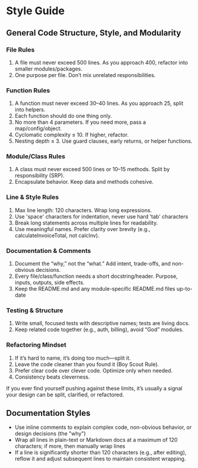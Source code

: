 # Style Guide

## General Code Structure, Style, and Modularity

### File Rules
1. A file must never exceed 500 lines. As you approach 400, refactor into smaller modules/packages.
1. One purpose per file. Don’t mix unrelated responsibilities.

### Function Rules
1. A function must never exceed 30–40 lines. As you approach 25, split into helpers.
1. Each function should do one thing only.
1. No more than 4 parameters. If you need more, pass a map/config/object.
1. Cyclomatic complexity ≤ 10. If higher, refactor.
1. Nesting depth ≤ 3. Use guard clauses, early returns, or helper functions.

### Module/Class Rules
1. A class must never exceed 500 lines or 10–15 methods. Split by responsibility (SRP).
1. Encapsulate behavior. Keep data and methods cohesive.

### Line & Style Rules
1. Max line length: 120 characters. Wrap long expressions.
1. Use 'space' characters for indentation, never use hard 'tab' characters
1. Break long statements across multiple lines for readability.
1. Use meaningful names. Prefer clarity over brevity (e.g., calculateInvoiceTotal, not calcInv).

### Documentation & Comments
1. Document the “why,” not the “what.” Add intent, trade-offs, and non-obvious decisions.
1. Every file/class/function needs a short docstring/header. Purpose, inputs, outputs, side effects.
1. Keep the README.md and any module-specific README.md files up-to-date

### Testing & Structure
1. Write small, focused tests with descriptive names; tests are living docs.
1. Keep related code together (e.g., auth, billing), avoid “God” modules.

### Refactoring Mindset
1. If it’s hard to name, it’s doing too much—split it.
1. Leave the code cleaner than you found it (Boy Scout Rule).
1. Prefer clear code over clever code. Optimize only when needed.
1. Consistency beats cleverness.

If you ever find yourself pushing against these limits, it’s usually a signal your design can be split, clarified, or
refactored.

## Documentation Styles
- Use inline comments to explain complex code, non-obvious behavior, or design decisions (the "why")
- Wrap all lines in plain-text or Markdown docs at a maximum of 120 characters; if more, then manually wrap lines
- If a line is significantly shorter than 120 characters (e.g., after editing), reflow it and adjust subsequent lines to 
  maintain consistent wrapping.  
